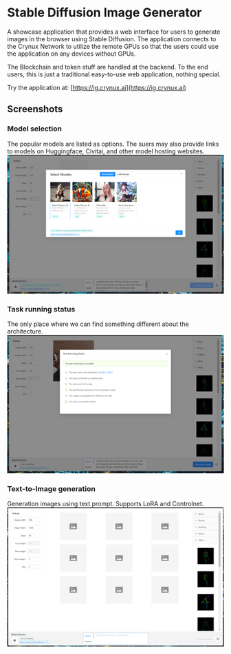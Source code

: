 # Stable Diffusion Image Generator

A showcase application that provides a web interface for users to generate images in the browser using Stable Diffusion.
The application connects to the Crynux Network to utilize the remote GPUs so that the users could use the application on any devices without GPUs.

The Blockchain and token stuff are handled at the backend. To the end users, this is just a traditional easy-to-use web application, nothing special. 

Try the application at: [https://ig.crynux.ai](https://ig.crynux.ai)

## Screenshots

### Model selection
The popular models are listed as options. The suers may also provide links to models on Huggingface, Civitai, and other model hosting websites.
![model-selection](./docs/model-selection.png)


### Task running status
The only place where we can find something different about the architecture.
![task-status](./docs/task-status.png)

### Text-to-Image generation
Generation images using text prompt. Supports LoRA and Controlnet.
![text-to-image](./docs/text-to-image.png)
